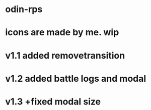 # odin-rps
# icons are made by me. wip
# v1.1 added removetransition
# v1.2 added battle logs and modal 
# v1.3 +fixed modal size